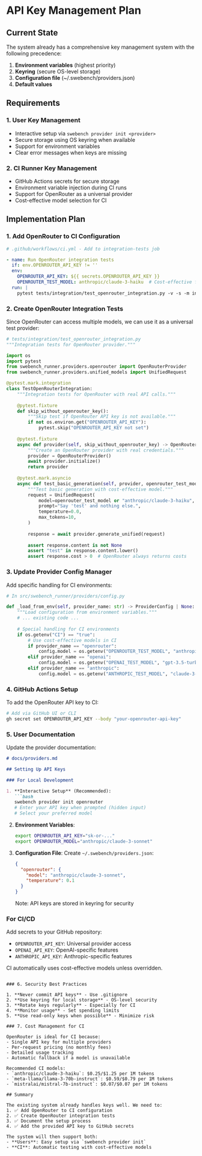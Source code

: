 # API Key Management Plan

## Current State

The system already has a comprehensive key management system with the following precedence:
1. **Environment variables** (highest priority)
2. **Keyring** (secure OS-level storage)
3. **Configuration file** (~/.swebench/providers.json)
4. **Default values**

## Requirements

### 1. User Key Management
- Interactive setup via `swebench provider init <provider>`
- Secure storage using OS keyring when available
- Support for environment variables
- Clear error messages when keys are missing

### 2. CI Runner Key Management
- GitHub Actions secrets for secure storage
- Environment variable injection during CI runs
- Support for OpenRouter as a universal provider
- Cost-effective model selection for CI

## Implementation Plan

### 1. Add OpenRouter to CI Configuration

```yaml
# .github/workflows/ci.yml - Add to integration-tests job

- name: Run OpenRouter integration tests
  if: env.OPENROUTER_API_KEY != ''
  env:
    OPENROUTER_API_KEY: ${{ secrets.OPENROUTER_API_KEY }}
    OPENROUTER_TEST_MODEL: anthropic/claude-3-haiku  # Cost-effective for CI
  run: |
    pytest tests/integration/test_openrouter_integration.py -v -s -m integration || echo "OpenRouter tests skipped (no API key)"
```

### 2. Create OpenRouter Integration Tests

Since OpenRouter can access multiple models, we can use it as a universal test provider:

```python
# tests/integration/test_openrouter_integration.py
"""Integration tests for OpenRouter provider."""

import os
import pytest
from swebench_runner.providers.openrouter import OpenRouterProvider
from swebench_runner.providers.unified_models import UnifiedRequest

@pytest.mark.integration
class TestOpenRouterIntegration:
    """Integration tests for OpenRouter with real API calls."""
    
    @pytest.fixture
    def skip_without_openrouter_key():
        """Skip test if OpenRouter API key is not available."""
        if not os.environ.get("OPENROUTER_API_KEY"):
            pytest.skip("OPENROUTER_API_KEY not set")
    
    @pytest.fixture
    async def provider(self, skip_without_openrouter_key) -> OpenRouterProvider:
        """Create an OpenRouter provider with real credentials."""
        provider = OpenRouterProvider()
        await provider.initialize()
        return provider
    
    @pytest.mark.asyncio
    async def test_basic_generation(self, provider, openrouter_test_model):
        """Test basic generation with cost-effective model."""
        request = UnifiedRequest(
            model=openrouter_test_model or "anthropic/claude-3-haiku",
            prompt="Say 'test' and nothing else.",
            temperature=0.0,
            max_tokens=10,
        )
        
        response = await provider.generate_unified(request)
        
        assert response.content is not None
        assert "test" in response.content.lower()
        assert response.cost > 0  # OpenRouter always returns costs
```

### 3. Update Provider Config Manager

Add specific handling for CI environments:

```python
# In src/swebench_runner/providers/config.py

def _load_from_env(self, provider_name: str) -> ProviderConfig | None:
    """Load configuration from environment variables."""
    # ... existing code ...
    
    # Special handling for CI environments
    if os.getenv("CI") == "true":
        # Use cost-effective models in CI
        if provider_name == "openrouter":
            config.model = os.getenv("OPENROUTER_TEST_MODEL", "anthropic/claude-3-haiku")
        elif provider_name == "openai":
            config.model = os.getenv("OPENAI_TEST_MODEL", "gpt-3.5-turbo")
        elif provider_name == "anthropic":
            config.model = os.getenv("ANTHROPIC_TEST_MODEL", "claude-3-haiku-20240307")
```

### 4. GitHub Actions Setup

To add the OpenRouter API key to CI:

```bash
# Add via GitHub UI or CLI
gh secret set OPENROUTER_API_KEY --body "your-openrouter-api-key"
```

### 5. User Documentation

Update the provider documentation:

```markdown
# docs/providers.md

## Setting Up API Keys

### For Local Development

1. **Interactive Setup** (Recommended):
   ```bash
   swebench provider init openrouter
   # Enter your API key when prompted (hidden input)
   # Select your preferred model
   ```

2. **Environment Variables**:
   ```bash
   export OPENROUTER_API_KEY="sk-or-..."
   export OPENROUTER_MODEL="anthropic/claude-3-sonnet"
   ```

3. **Configuration File**:
   Create `~/.swebench/providers.json`:
   ```json
   {
     "openrouter": {
       "model": "anthropic/claude-3-sonnet",
       "temperature": 0.1
     }
   }
   ```
   Note: API keys are stored in keyring for security

### For CI/CD

Add secrets to your GitHub repository:
- `OPENROUTER_API_KEY`: Universal provider access
- `OPENAI_API_KEY`: OpenAI-specific features
- `ANTHROPIC_API_KEY`: Anthropic-specific features

CI automatically uses cost-effective models unless overridden.
```

### 6. Security Best Practices

1. **Never commit API keys** - Use .gitignore
2. **Use keyring for local storage** - OS-level security
3. **Rotate keys regularly** - Especially for CI
4. **Monitor usage** - Set spending limits
5. **Use read-only keys when possible** - Minimize risk

### 7. Cost Management for CI

OpenRouter is ideal for CI because:
- Single API key for multiple providers
- Per-request pricing (no monthly fees)
- Detailed usage tracking
- Automatic fallback if a model is unavailable

Recommended CI models:
- `anthropic/claude-3-haiku`: $0.25/$1.25 per 1M tokens
- `meta-llama/llama-3-70b-instruct`: $0.59/$0.79 per 1M tokens
- `mistralai/mistral-7b-instruct`: $0.07/$0.07 per 1M tokens

## Summary

The existing system already handles keys well. We need to:
1. ✅ Add OpenRouter to CI configuration
2. ✅ Create OpenRouter integration tests
3. ✅ Document the setup process
4. ✅ Add the provided API key to GitHub secrets

The system will then support both:
- **Users**: Easy setup via `swebench provider init`
- **CI**: Automatic testing with cost-effective models